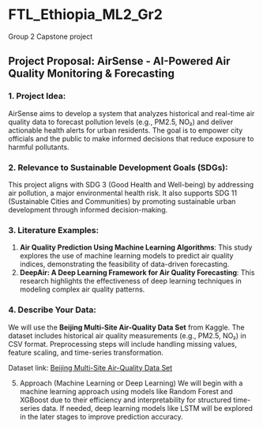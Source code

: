 ﻿# FTL_Ethiopia_ML2_Gr2

Group 2 Capstone project

## Project Proposal: AirSense - AI-Powered Air Quality Monitoring & Forecasting

### 1. Project Idea:
AirSense aims to develop a system that analyzes historical and real-time air quality data to forecast pollution levels (e.g., PM2.5, NO₂) and deliver actionable health alerts for urban residents. The goal is to empower city officials and the public to make informed decisions that reduce exposure to harmful pollutants.

### 2. Relevance to Sustainable Development Goals (SDGs):
This project aligns with SDG 3 (Good Health and Well-being) by addressing air pollution, a major environmental health risk. It also supports SDG 11 (Sustainable Cities and Communities) by promoting sustainable urban development through informed decision-making.

### 3. Literature Examples:
1. **Air Quality Prediction Using Machine Learning Algorithms**: This study explores the use of machine learning models to predict air quality indices, demonstrating the feasibility of data-driven forecasting.
2. **DeepAir: A Deep Learning Framework for Air Quality Forecasting**: This research highlights the effectiveness of deep learning techniques in modeling complex air quality patterns.

### 4. Describe Your Data:
We will use the **Beijing Multi-Site Air-Quality Data Set** from Kaggle. The dataset includes historical air quality measurements (e.g., PM2.5, NO₂) in CSV format. Preprocessing steps will include handling missing values, feature scaling, and time-series transformation.

Dataset link: [Beijing Multi-Site Air-Quality Data Set](https://www.kaggle.com/datasets/aravindpcoder/beijing-multi-site-air-quality-data)

5. Approach (Machine Learning or Deep Learning)
We will begin with a machine learning approach using models like Random Forest and XGBoost due to their efficiency and interpretability for structured time-series data. If needed, deep learning models like LSTM will be explored in the later stages to improve prediction accuracy.
